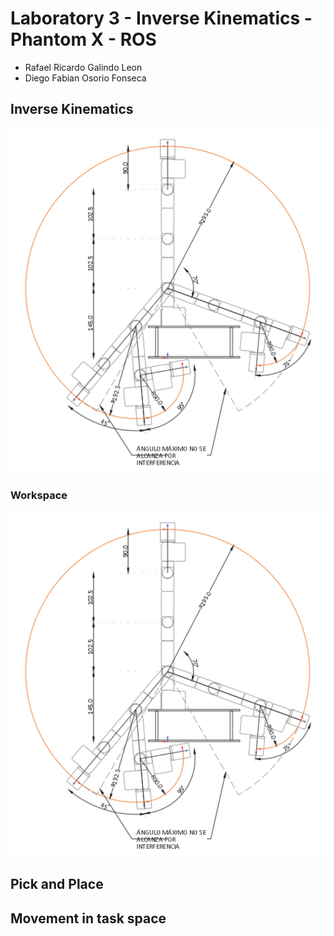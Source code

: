 # Laboratory 3 - Inverse Kinematics - Phantom X - ROS
* Rafael Ricardo Galindo Leon
* Diego Fabian Osorio Fonseca


## Inverse Kinematics
![Grafica Espacio de Trabajo](Dyna.svg)

### Workspace
![Grafica Espacio de Trabajo](Dyna.svg)
## Pick and Place

## Movement in task space

